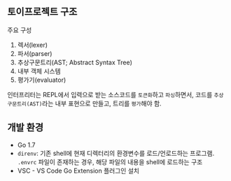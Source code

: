 ## 토이프로젝트 구조

주요 구성

1. 렉서(lexer)
2. 파서(parser)
3. 추상구문트리(AST; Abstract Syntax Tree)
4. 내부 객체 시스템
5. 평가기(evaluator)

인터프리터는 REPL에서 입력으로 받는 소스코드를 `토큰화`하고 `파싱`하면서, 코드를 `추상구문트리(AST)`라는 내부 표현으로 만들고, 트리를 `평가`해야 함.

## 개발 환경

- Go 1.7
- `direnv`: 기존 shell에 현재 디렉터리의 환경변수를 로드/언로드하는 프로그램. `.envrc` 파일이 존재하는 경우, 해당 파일의 내용을 shell에 로드하는 구조
- VSC - VS Code Go Extension 플러그인 설치
